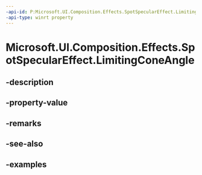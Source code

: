 ```yaml
---
-api-id: P:Microsoft.UI.Composition.Effects.SpotSpecularEffect.LimitingConeAngle
-api-type: winrt property
---
```


<!-- Property syntax.
public float LimitingConeAngle { get;  set; }
-->

# Microsoft.UI.Composition.Effects.SpotSpecularEffect.LimitingConeAngle

## -description

## -property-value

## -remarks

## -see-also

## -examples

